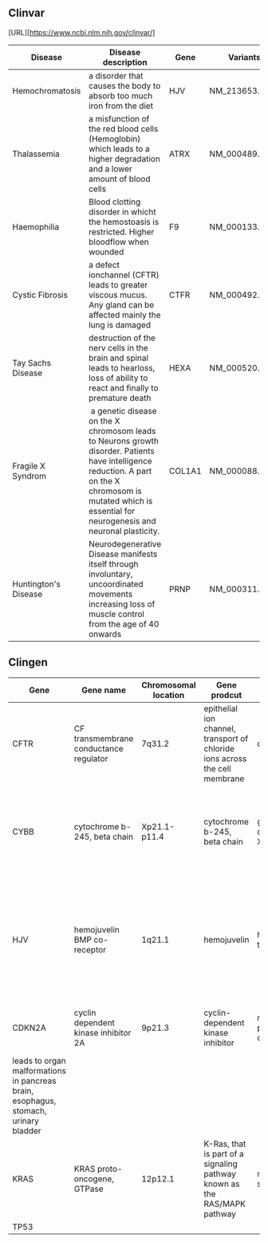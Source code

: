 ## Clinvar 
[URL][https://www.ncbi.nlm.nih.gov/clinvar/]


Disease | Disease description | Gene | Variants (HGVS) |
----------- | ----------- | ------------ | ------------
Hemochromatosis | a disorder that causes the body to absorb too much iron from the diet | HJV | NM_213653.4:c.187C>T | 
Thalassemia | a misfunction of the red blood cells (Hemoglobin) which leads to a higher degradation and a lower amount of blood cells | ATRX | NM_000489.6:c.6253C>T
Haemophilia | Blood clotting disorder in whicht the  hemostoasis is restricted. Higher bloodflow when wounded | F9 | NM_000133.4:c.1113C>A
Cystic Fibrosis | a defect ionchannel (CFTR) leads to greater viscous mucus. Any gland can be affected mainly the lung is damaged | CTFR | NM_000492.4:c.3623del
Tay Sachs Disease | destruction of the nerv cells in the brain and spinal leads to hearloss, loss of ability to react and finally to premature death | HEXA | NM_000520.6:c.1385A>T
Fragile X Syndrom | a genetic disease on the X chromosom leads to Neurons growth disorder. Patients have intelligence reduction. A part on the X chromosom is mutated which is essential for neurogenesis and neuronal plasticity. | COL1A1 | NM_000088.4:c.934C>T
Huntington's Disease | Neurodegenerative Disease manifests itself through involuntary, uncoordinated movements increasing loss of muscle control from the age of 40 onwards | PRNP | NM_000311.5:c.593T>C

## Clingen 

Gene | Gene name | Chromosomal location | Gene prodcut | Disease | Disease description
----------- | ----------- | ----------- | ----------- | ----------- | ----------- |
CFTR | CF transmembrane conductance regulator | 7q31.2 | epithelial ion channel, transport of chloride ions across the cell membrane | cystic fibrosis | a genetic disorder chrachtericzed by the production of sweat with a igh salt content and mucus secretion with an abnormal viscosity | 
CYBB |cytochrome b-245, beta chain | Xp21.1-p11.4 | cytochrome b-245, beta chain | granulomatous disease, chronic, X-linked | immunodeficiency which manifests itself after the first year of life. White blodd cells are unable to fight against bacterial and fungal intruders.
HJV | hemojuvelin BMP co-receptor | 1q21.1 | hemojuvelin | hemochromatosis type 2A | Hemojuvelin is a protein that regulates the proper iron balance in the body. Misfunction leads to accumulation of iron. It is expressed in the heart, liver and muscles. 
CDKN2A | cyclin dependent kinase inhibitor 2A | 9p21.3 | cyclin-dependent kinase inhibitor | melanoma-pancreatic cancer syndrome | It is a control protein in the cell cycle. Misfunction leads to increased cell division
leads to organ malformations in pancreas brain, esophagus, stomach, urinary bladder |
KRAS | KRAS proto-oncogene, GTPase | 12p12.1 | K-Ras, that is part of a signaling pathway known as the RAS/MAPK pathway | noonan syndrome | Growth disorders, heart defect
TP53 | 
